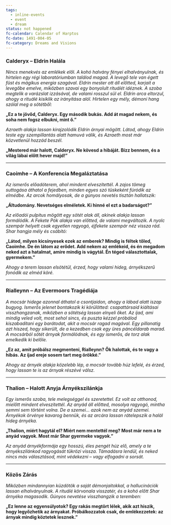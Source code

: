 ```yaml
---
tags:
  - inline-events
  - event
  - dream
status: not happened
fc-calendar: Calendar of Harptos
fc-date: 1491-004-05
fc-category: Dreams and Visions
---
```


### **Calderyx – Eldrin Halála**

_Nincs menekvés az emlékek elől. A kohó halvány fényei elhalványulnak, és hirtelen egy régi laboratóriumban találod magad. A levegő tele van égett füst és mágikus energia szagával. Eldrin mester ott áll előtted, karjait a levegőbe emelve, miközben szavai egy bonyolult rituálét idéznek. A szoba megtelik a varázslat izzásával, de valami rosszul sül el. Eldrin arca eltorzul, ahogy a rituálé kisiklik az irányítása alól. Hirtelen egy mély, démoni hang szólal meg a sötétből:_

**„Ez a te jövőd, Calderyx. Egy második bukás. Add át magad nekem, és soha nem fogsz elbukni, mint ő.”**

_Azraeth alakja lassan kirajzolódik Eldrin árnyai mögött. Látod, ahogy Eldrin teste egy szempillantás alatt hamuvá válik, és Azraeth most már közvetlenül hozzád beszél._

**„Mestered már halott, Calderyx. Ne kövesd a hibáját. Bízz bennem, és a világ lábai előtt hever majd!”**

---

### **Caoimhe – A Konferencia Megaláztatása**

_Az ismerős előadóterem, ahol mindent elveszítettél. A zajos tömeg suttogása áthatol a fejedben, minden egyes szó tüskeként fúródik az elmédbe. Az arcok homályosak, de a gúnyos nevetés tisztán hallatszik:_

**„Áltudomány. Nevetséges elméletek. Ki hinné el ezt a badarságot?”**

_Az előadói pulpitus mögött egy sötét alak áll, akinek alakja lassan formálódik. A Fekete Pók alakja van előtted, de valami megváltozik. A nyolc szempár helyett csak egyetlen ragyogó, éjfekete szempár néz vissza rád. Shar hangja mély és csábító:_

**„Látod, milyen kicsinyesek ezek az emberek? Mindig is féltek tőled, Caoimhe. De én látom az erődet. Add nekem az emlékeid, és én megadom neked azt a hatalmat, amire mindig is vágytál. Én téged választottalak, gyermekem.”**

_Ahogy a terem lassan elsötétül, érzed, hogy valami hideg, árnyékszerű fonódik az elméd köré._

---

### **Rialleynn – Az Evermoors Tragédiája**

_A mocsár hidege azonnal áthatol a csontjaidon, ahogy a lábad alatt iszap bugyog. Ismerős jelenet bontakozik ki körülötted: csapattársaid kiáltásai visszhangzanak, miközben a sötétség lassan elnyeli őket. Az íjad, ami mindig veled volt, most sehol sincs, és puszta kézzel próbálod kiszabadítani egy barátodat, akit a mocsár ragad magával. Egy pillanatig azt hiszed, hogy sikerült, de a kezedben csak egy üres páncéldarab marad. A mocsárból sötét árnyak formálódnak, és egy ismerős, de torz alak emelkedik ki belőle._

**„Ez az, amit próbálsz megmenteni, Rialleynn? Ők halottak, és te vagy a hibás. Az íjad ereje sosem tart meg örökké.”**

_Ahogy az árnyék alakja közelebb lép, a mocsár tovább húz lefelé, és érzed, hogy lassan te is az árnyak részévé válsz._

---

### **Thalion – Halott Anyja Árnyékszilánkja**

_Egy ismerős szoba, tele melegséggel és szeretettel. Ez volt az otthonod, mielőtt mindent elveszítettél. Az anyád áll előtted, mosolya ragyogó, mintha semmi sem történt volna. De a szemei... azok nem az anyád szemei. Árnyékok örvénye kavarog bennük, és az arcára lassan rátelepszik a halál hideg árnyéka._

**„Thalion, miért hagytál el? Miért nem mentettél meg? Most már nem a te anyád vagyok. Most már Shar gyermeke vagyok.”**

_Az anyád árnyékformája egy hosszú, éles pengét húz elő, amely a te árnyékszilánkod ragyogását tükrözi vissza. Támadásra lendül, és neked nincs más választásod, mint védekezni – vagy elfogadni a sorsát._

---

### **Közös Zárás**

_Miközben mindannyian küzdötök a saját démonjaitokkal, a hallucinációk lassan elhalványulnak. A rituálé körvonala visszatér, és a kohó előtt Shar árnyéka magasodik. Gúnyos nevetése visszhangzik a teremben:_

**„Ez lenne az egyensúlyotok? Egy rakás megtört lélek, akik azt hiszik, hogy legyőzhetik az árnyakat. Próbálkozzatok csak, de emlékezzetek: az árnyak mindig köztetek lesznek.”**